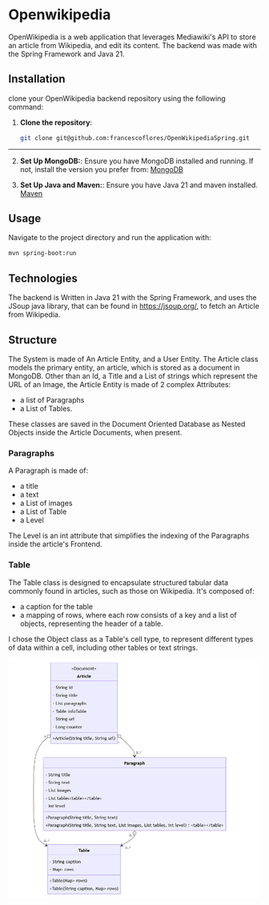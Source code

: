 # Openwikipedia
OpenWikipedia is a web application that leverages Mediawiki's API to store an article from Wikipedia, and edit its content. The backend was made with the Spring Framework and Java 21.

## Installation
clone your OpenWikipedia backend repository using the following command:
1. **Clone the repository**:
   ```bash
   git clone git@github.com:francescoflores/OpenWikipediaSpring.git
---

2. **Set Up MongoDB:**:
Ensure you have MongoDB installed and running. If not, install the version you prefer from: [MongoDB](https://www.mongodb.com/)

3. **Set Up Java and Maven:**:
Ensure you have Java 21 and maven installed. 
[Maven](https://maven.apache.org/)

## Usage
Navigate to the project directory and run the application with: 

```bash
mvn spring-boot:run
```

## Technologies
The backend is Written in Java 21 with the Spring Framework, and uses the JSoup java library, that can be found in https://jsoup.org/, to fetch an Article from Wikipedia. 

## Structure
The System is made of An Article Entity, and a User Entity. 
The Article class models the primary entity, an article, which is stored as a document in MongoDB. Other than an Id, a Title and a List of strings which represent the URL of an Image, the Article Entity is made of 2 complex Attributes: 
- a list of Paragraphs 
- a List of Tables. 

These classes are saved in the Document Oriented Database as Nested Objects inside the Article Documents, when present.

### Paragraphs
A Paragraph is made of: 
- a title
- a text
- a List of images
- a List of Table
- a Level

The Level is an int attribute that simplifies the indexing of the Paragraphs inside the article's Frontend.

### Table
The Table class is designed to encapsulate structured tabular data commonly found in articles, such as those on Wikipedia. It's composed of:
- a caption for the table
- a mapping of rows, where each row consists of a key and a list of objects, representing the header of a table. 

I chose the Object class as a Table's cell type, to represent different types of data within a cell, including other tables or text strings.

![classDiagram](ArticleClassDiagram.png)
